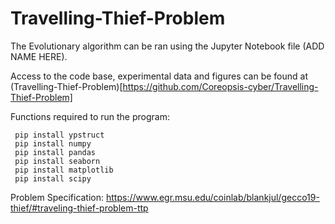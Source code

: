 # Travelling-Thief-Problem
The Evolutionary algorithm can be ran using the Jupyter Notebook file (ADD NAME HERE).


Access to the code base, experimental data and figures can be found at 
(Travelling-Thief-Problem)[https://github.com/Coreopsis-cyber/Travelling-Thief-Problem]


Functions required to run the program: 

```
 pip install ypstruct
 pip install numpy
 pip install pandas
 pip install seaborn
 pip install matplotlib
 pip install scipy
```

Problem Specification: https://www.egr.msu.edu/coinlab/blankjul/gecco19-thief/#traveling-thief-problem-ttp
